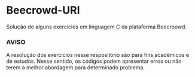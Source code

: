 # Beecrowd-URI
 Solução de alguns exercícios em linguagem C da plataforma Beecroowd.

 ### AVISO
 A resolução dos exercícios nesse respositório são para fins acadêmicos e de estudos. Nesse sentido, os códigos podem apresentar erros ou não terem a melhor abordagem para determinado problema.<br>

